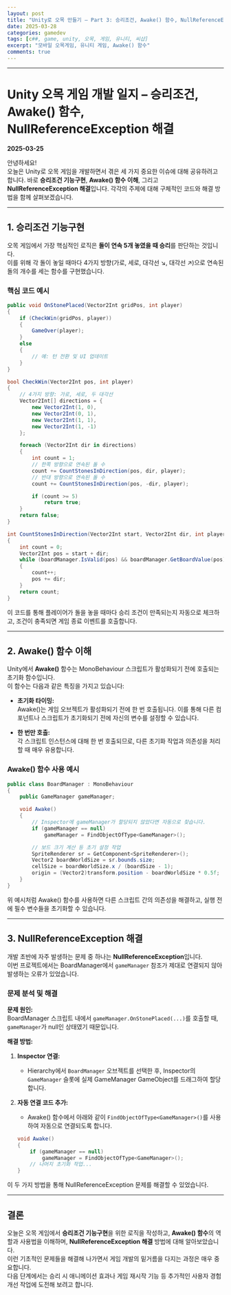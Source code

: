 ```yaml
---
layout: post
title: "Unity로 오목 만들기 – Part 3: 승리조건, Awake() 함수, NullReferenceException 해결"
date: 2025-03-28
categories: gamedev
tags: [c##, game, unity, 오목, 게임, 유니티, 씨샵]
excerpt: "모바일 오목게임, 유니티 게임, Awake() 함수"
comments: true
---
```



---

# Unity 오목 게임 개발 일지 – 승리조건, Awake() 함수, NullReferenceException 해결

**2025-03-25**

안녕하세요!  
오늘은 Unity로 오목 게임을 개발하면서 겪은 세 가지 중요한 이슈에 대해 공유하려고 합니다. 바로 **승리조건 기능구현**, **Awake() 함수 이해**, 그리고 **NullReferenceException 해결**입니다. 각각의 주제에 대해 구체적인 코드와 해결 방법을 함께 살펴보겠습니다.

---

## 1. 승리조건 기능구현

오목 게임에서 가장 핵심적인 로직은 **돌이 연속 5개 놓였을 때 승리**를 판단하는 것입니다.  
이를 위해 각 돌이 놓일 때마다 4가지 방향(가로, 세로, 대각선 ↘, 대각선 ↗)으로 연속된 돌의 개수를 세는 함수를 구현했습니다.

### 핵심 코드 예시

```csharp
public void OnStonePlaced(Vector2Int gridPos, int player)
{
    if (CheckWin(gridPos, player))
    {
        GameOver(player);
    }
    else
    {
        // 예: 턴 전환 및 UI 업데이트
    }
}

bool CheckWin(Vector2Int pos, int player)
{
    // 4가지 방향: 가로, 세로, 두 대각선
    Vector2Int[] directions = {
        new Vector2Int(1, 0),
        new Vector2Int(0, 1),
        new Vector2Int(1, 1),
        new Vector2Int(1, -1)
    };

    foreach (Vector2Int dir in directions)
    {
        int count = 1;
        // 한쪽 방향으로 연속된 돌 수
        count += CountStonesInDirection(pos, dir, player);
        // 반대 방향으로 연속된 돌 수
        count += CountStonesInDirection(pos, -dir, player);

        if (count >= 5)
            return true;
    }
    return false;
}

int CountStonesInDirection(Vector2Int start, Vector2Int dir, int player)
{
    int count = 0;
    Vector2Int pos = start + dir;
    while (boardManager.IsValid(pos) && boardManager.GetBoardValue(pos) == player)
    {
        count++;
        pos += dir;
    }
    return count;
}
```

이 코드를 통해 플레이어가 돌을 놓을 때마다 승리 조건이 만족되는지 자동으로 체크하고, 조건이 충족되면 게임 종료 이벤트를 호출합니다.

---

## 2. Awake() 함수 이해

Unity에서 **Awake()** 함수는 MonoBehaviour 스크립트가 활성화되기 전에 호출되는 초기화 함수입니다.  
이 함수는 다음과 같은 특징을 가지고 있습니다:

- **초기화 타이밍:**  
  Awake()는 게임 오브젝트가 활성화되기 전에 한 번 호출됩니다. 이를 통해 다른 컴포넌트나 스크립트가 초기화되기 전에 자신의 변수를 설정할 수 있습니다.

- **한 번만 호출:**  
  각 스크립트 인스턴스에 대해 한 번 호출되므로, 다른 초기화 작업과 의존성을 처리할 때 매우 유용합니다.

### Awake() 함수 사용 예시

```csharp
public class BoardManager : MonoBehaviour
{
    public GameManager gameManager;

    void Awake()
    {
        // Inspector에 gameManager가 할당되지 않았다면 자동으로 찾습니다.
        if (gameManager == null)
            gameManager = FindObjectOfType<GameManager>();

        // 보드 크기 계산 등 초기 설정 작업
        SpriteRenderer sr = GetComponent<SpriteRenderer>();
        Vector2 boardWorldSize = sr.bounds.size;
        cellSize = boardWorldSize.x / (boardSize - 1);
        origin = (Vector2)transform.position - boardWorldSize * 0.5f;
    }
}
```

위 예시처럼 Awake() 함수를 사용하면 다른 스크립트 간의 의존성을 해결하고, 실행 전에 필수 변수들을 초기화할 수 있습니다.

---

## 3. NullReferenceException 해결

개발 초반에 자주 발생하는 문제 중 하나는 **NullReferenceException**입니다.  
이번 프로젝트에서는 BoardManager에서 `gameManager` 참조가 제대로 연결되지 않아 발생하는 오류가 있었습니다.

### 문제 분석 및 해결

**문제 원인:**  
BoardManager 스크립트 내에서 `gameManager.OnStonePlaced(...)`를 호출할 때, `gameManager`가 null인 상태였기 때문입니다.

**해결 방법:**  
1. **Inspector 연결:**  
   - Hierarchy에서 `BoardManager` 오브젝트를 선택한 후, Inspector의 `GameManager` 슬롯에 실제 GameManager GameObject를 드래그하여 할당합니다.
2. **자동 연결 코드 추가:**  
   - Awake() 함수에서 아래와 같이 `FindObjectOfType<GameManager>()`를 사용하여 자동으로 연결되도록 합니다.
   
   ```csharp
   void Awake()
   {
       if (gameManager == null)
           gameManager = FindObjectOfType<GameManager>();
       // 나머지 초기화 작업...
   }
   ```

이 두 가지 방법을 통해 NullReferenceException 문제를 해결할 수 있었습니다.

---

## 결론

오늘은 오목 게임에서 **승리조건 기능구현**을 위한 로직을 작성하고, **Awake() 함수**의 역할과 사용법을 이해하며, **NullReferenceException 해결** 방법에 대해 알아보았습니다.  
이런 기초적인 문제들을 해결해 나가면서 게임 개발의 밑거름을 다지는 과정은 매우 중요합니다.  
다음 단계에서는 승리 시 애니메이션 효과나 게임 재시작 기능 등 추가적인 사용자 경험 개선 작업에 도전해 보려고 합니다.